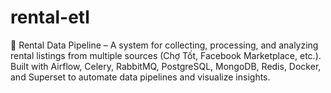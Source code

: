 # rental-etl
🚀 Rental Data Pipeline – A system for collecting, processing, and analyzing rental listings from multiple sources (Chợ Tốt, Facebook Marketplace, etc.). Built with Airflow, Celery, RabbitMQ, PostgreSQL, MongoDB, Redis, Docker, and Superset to automate data pipelines and visualize insights.
